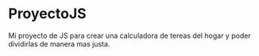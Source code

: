 # ProyectoJS

Mi proyecto de JS para crear una calculadora de tereas del hogar y poder dividirlas de manera mas justa.
